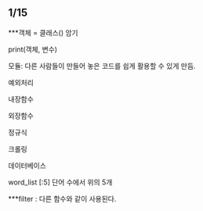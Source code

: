 ## 1/15

***객체 = 클래스()  암기

print(객체, 변수)



모듈: 다른 사람들이 만들어 놓은 코드를 쉽게 활용할 수 있게 만듬.



예외처리

내장함수

외장함수

정규식

크롤링 

데이터베이스



word_list [:5] 단어 수에서 위의 5개

***filter : 다른 함수와 같이 사용된다. 